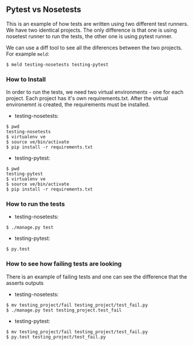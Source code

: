 ## Pytest vs Nosetests

This is an example of how tests are written using two different test runners. We have two identical projects. The only difference is that one is using nosetest runner to run the tests, the other one is using pytest runner. 

We can use a diff tool to see all the diferences between the two projects. For example `meld`:
~~~~
$ meld testing-nosetests testing-pytest
~~~~

### How to Install 

In order to run the tests, we need two virtual environments - one for each project. Each project has it's own requirements.txt. After the virtual environemnt is created, the requirements must be installed.

* testing-nosetests:
~~~~~~
$ pwd
testing-nosetests
$ virtualenv ve
$ source ve/bin/activate
$ pip install -r requirements.txt
~~~~~~
* testing-pytest:
~~~~~~
$ pwd
testing-pytest
$ virtualenv ve
$ source ve/bin/activate
$ pip install -r requirements.txt
~~~~~~

### How to run the tests

* testing-nosetests:
~~~~~~
$ ./manage.py test
~~~~~~

* testing-pytest:
~~~~~
$ py.test
~~~~~

### How to see how failing tests are looking
There is an example of failing tests and one can see the difference that the asserts outputs

* testing-nosetests:
~~~~~~
$ mv testing_project/fail testing_project/test_fail.py
$ ./manage.py test testing_project.test_fail
~~~~~~

* testing-pytest:
~~~~~
$ mv testing_project/fail testing_project/test_fail.py
$ py.test testing_project/test_fail.py
~~~~~
